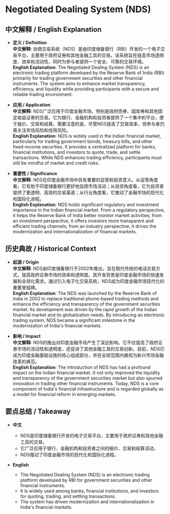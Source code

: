 # Negotiated Dealing System (NDS)

## 中文解释 / English Explanation

* **定义 / Definition**  
  **中文解释**: 协商交易系统（NDS）是由印度储备银行（RBI）开发的一个电子交易平台，主要用于政府证券和其他金融工具的交易。该系统旨在提高市场透明度、效率和流动性，同时为参与者提供一个安全、可靠的交易环境。  
  **English Explanation**: The Negotiated Dealing System (NDS) is an electronic trading platform developed by the Reserve Bank of India (RBI) primarily for trading government securities and other financial instruments. The system aims to enhance market transparency, efficiency, and liquidity while providing participants with a secure and reliable trading environment.

* **应用 / Application**  
  **中文解释**: NDS广泛应用于印度金融市场，特别是政府债券、国库券和其他固定收益证券的交易。它为银行、金融机构和投资者提供了一个集中的平台，便于报价、交易和结算。需要注意的是，尽管NDS提高了交易效率，但参与者仍需关注市场风险和信用风险。  
  **English Explanation**: NDS is widely used in the Indian financial market, particularly for trading government bonds, treasury bills, and other fixed-income securities. It provides a centralized platform for banks, financial institutions, and investors to quote, trade, and settle transactions. While NDS enhances trading efficiency, participants must still be mindful of market and credit risks.

* **重要性 / Significance**  
  **中文解释**: NDS在印度金融市场中具有重要的监管和投资意义。从监管角度看，它有助于印度储备银行更好地监控市场活动；从投资角度看，它为投资者提供了更透明、高效的交易渠道；从行业角度看，它推动了金融市场的现代化和国际化进程。  
  **English Explanation**: NDS holds significant regulatory and investment importance in the Indian financial market. From a regulatory perspective, it helps the Reserve Bank of India better monitor market activities; from an investment perspective, it offers investors more transparent and efficient trading channels; from an industry perspective, it drives the modernization and internationalization of financial markets.

## 历史典故 / Historical Context

* **起源 / Origin**  
  **中文解释**: NDS由印度储备银行于2002年推出，旨在取代传统的电话交易方式，提高政府证券市场的效率和透明度。其开发背景是印度金融市场的快速发展和全球化需求。通过引入电子化交易系统，NDS成为印度金融市场现代化的重要里程碑。  
  **English Explanation**: The NDS was launched by the Reserve Bank of India in 2002 to replace traditional phone-based trading methods and enhance the efficiency and transparency of the government securities market. Its development was driven by the rapid growth of the Indian financial market and its globalization needs. By introducing an electronic trading system, NDS became a significant milestone in the modernization of India's financial markets.

* **影响 / Impact**  
  **中文解释**: NDS的推出对印度金融市场产生了深远影响。它不仅提高了政府证券市场的流动性和透明度，还促进了其他金融工具的交易创新。目前，NDS已成为印度金融基础设施的核心组成部分，并在全球范围内被视为新兴市场金融改革的典范。  
  **English Explanation**: The introduction of NDS has had a profound impact on the Indian financial market. It not only improved the liquidity and transparency of the government securities market but also spurred innovation in trading other financial instruments. Today, NDS is a core component of India's financial infrastructure and is regarded globally as a model for financial reform in emerging markets.

## 要点总结 / Takeaway

* **中文**  
  - NDS是印度储备银行开发的电子交易平台，主要用于政府证券和其他金融工具的交易。  
  - 它广泛应用于银行、金融机构和投资者之间的报价、交易和结算活动。  
  - NDS推动了印度金融市场的现代化和国际化进程。

* **English**  
  - The Negotiated Dealing System (NDS) is an electronic trading platform developed by RBI for government securities and other financial instruments.  
  - It is widely used among banks, financial institutions, and investors for quoting, trading, and settling transactions.  
  - The system has driven modernization and internationalization in India's financial markets.